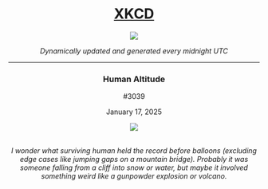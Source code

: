 
<h1 align="center"><a href="https://xkcd.com">XKCD</a></h1>
<div align="center">
    <img src="https://img.shields.io/github/last-commit/ShashashankThakur/XKCD?label=last%20updated" />
</div>

<p align="center"><i>Dynamically updated and generated every midnight UTC</i></p>
<hr>
<div align="center">
    <h3><strong>Human Altitude</strong></h3>
    <p>#3039</p>
    <p>January 17, 2025</p>
    <img src="https://imgs.xkcd.com/comics/human_altitude.png">
    <br></br>
    <p><i>I wonder what surviving human held the record before balloons (excluding edge cases like jumping gaps on a mountain bridge). Probably it was someone falling from a cliff into snow or water, but maybe it involved something weird like a gunpowder explosion or volcano.</i></p>
</div>
